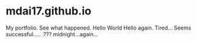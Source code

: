 # mdai17.github.io
My portfolio. See what happened.
Hello World
Hello again.
Tired...
Seems successful.....
.???
midnight...again...
